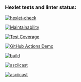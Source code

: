 ### Hexlet tests and linter status:
[![hexlet-check](https://github.com/MaksimDenisov/java-project-71/actions/workflows/hexlet-check.yml/badge.svg)](https://github.com/MaksimDenisov/java-project-71/actions/workflows/hexlet-check.yml)

[![Maintainability](https://api.codeclimate.com/v1/badges/1a966e4f1ac90967e1b9/maintainability)](https://codeclimate.com/github/MaksimDenisov/java-project-71/maintainability)

[![Test Coverage](https://api.codeclimate.com/v1/badges/1a966e4f1ac90967e1b9/test_coverage)](https://codeclimate.com/github/MaksimDenisov/java-project-71/test_coverage)

[![GitHub Actions Demo](https://github.com/MaksimDenisov/java-project-71/actions/workflows/github-actions-demo.yml/badge.svg)](https://github.com/MaksimDenisov/java-project-71/actions/workflows/github-actions-demo.yml)

[![build](https://github.com/MaksimDenisov/java-project-71/actions/workflows/build.yml/badge.svg)](https://github.com/MaksimDenisov/java-project-71/actions/workflows/build.yml)

[![asciicast](https://asciinema.org/a/oxUbpx8hrIwm76q52oSu7MiVN.svg)](https://asciinema.org/a/oxUbpx8hrIwm76q52oSu7MiVN)

[![asciicast](https://asciinema.org/a/GCXARsopKrqxzwaNa9qFWJB0H.svg)](https://asciinema.org/a/GCXARsopKrqxzwaNa9qFWJB0H)
